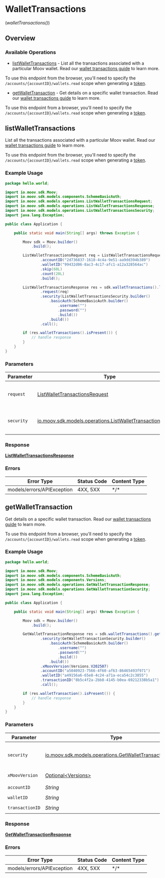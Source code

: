 # WalletTransactions
(*walletTransactions()*)

## Overview

### Available Operations

* [listWalletTransactions](#listwallettransactions) - List all the transactions associated with a particular Moov wallet. Read our [wallet transactions guide](https://docs.moov.io/guides/sources/wallets/transactions/) to learn more.

To use this endpoint from the browser, you'll need to specify the `/accounts/{accountID}/wallets.read` scope when generating a [token](https://docs.moov.io/api/authentication/access-tokens/).
* [getWalletTransaction](#getwallettransaction) - Get details on a specific wallet transaction. Read our [wallet transactions guide](https://docs.moov.io/guides/sources/wallets/transactions/) to learn more.

To use this endpoint from a browser, you'll need to specify the `/accounts/{accountID}/wallets.read` scope when generating a [token](https://docs.moov.io/api/authentication/access-tokens/).

## listWalletTransactions

List all the transactions associated with a particular Moov wallet. Read our [wallet transactions guide](https://docs.moov.io/guides/sources/wallets/transactions/) to learn more.

To use this endpoint from the browser, you'll need to specify the `/accounts/{accountID}/wallets.read` scope when generating a [token](https://docs.moov.io/api/authentication/access-tokens/).

### Example Usage

```java
package hello.world;

import io.moov.sdk.Moov;
import io.moov.sdk.models.components.SchemeBasicAuth;
import io.moov.sdk.models.operations.ListWalletTransactionsRequest;
import io.moov.sdk.models.operations.ListWalletTransactionsResponse;
import io.moov.sdk.models.operations.ListWalletTransactionsSecurity;
import java.lang.Exception;

public class Application {

    public static void main(String[] args) throws Exception {

        Moov sdk = Moov.builder()
            .build();

        ListWalletTransactionsRequest req = ListWalletTransactionsRequest.builder()
                .accountID("2d736837-1618-4c4a-9e51-aa9dd394b389")
                .walletID("99432d06-8ac3-4c17-afc1-a12a328564ac")
                .skip(60L)
                .count(20L)
                .build();

        ListWalletTransactionsResponse res = sdk.walletTransactions().listWalletTransactions()
                .request(req)
                .security(ListWalletTransactionsSecurity.builder()
                    .basicAuth(SchemeBasicAuth.builder()
                        .username("")
                        .password("")
                        .build())
                    .build())
                .call();

        if (res.walletTransactions().isPresent()) {
            // handle response
        }
    }
}
```

### Parameters

| Parameter                                                                                                                 | Type                                                                                                                      | Required                                                                                                                  | Description                                                                                                               |
| ------------------------------------------------------------------------------------------------------------------------- | ------------------------------------------------------------------------------------------------------------------------- | ------------------------------------------------------------------------------------------------------------------------- | ------------------------------------------------------------------------------------------------------------------------- |
| `request`                                                                                                                 | [ListWalletTransactionsRequest](../../models/operations/ListWalletTransactionsRequest.md)                                 | :heavy_check_mark:                                                                                                        | The request object to use for the request.                                                                                |
| `security`                                                                                                                | [io.moov.sdk.models.operations.ListWalletTransactionsSecurity](../../models/operations/ListWalletTransactionsSecurity.md) | :heavy_check_mark:                                                                                                        | The security requirements to use for the request.                                                                         |

### Response

**[ListWalletTransactionsResponse](../../models/operations/ListWalletTransactionsResponse.md)**

### Errors

| Error Type                 | Status Code                | Content Type               |
| -------------------------- | -------------------------- | -------------------------- |
| models/errors/APIException | 4XX, 5XX                   | \*/\*                      |

## getWalletTransaction

Get details on a specific wallet transaction. Read our [wallet transactions guide](https://docs.moov.io/guides/sources/wallets/transactions/) to learn more.

To use this endpoint from a browser, you'll need to specify the `/accounts/{accountID}/wallets.read` scope when generating a [token](https://docs.moov.io/api/authentication/access-tokens/).

### Example Usage

```java
package hello.world;

import io.moov.sdk.Moov;
import io.moov.sdk.models.components.SchemeBasicAuth;
import io.moov.sdk.models.components.Versions;
import io.moov.sdk.models.operations.GetWalletTransactionResponse;
import io.moov.sdk.models.operations.GetWalletTransactionSecurity;
import java.lang.Exception;

public class Application {

    public static void main(String[] args) throws Exception {

        Moov sdk = Moov.builder()
            .build();

        GetWalletTransactionResponse res = sdk.walletTransactions().getWalletTransaction()
                .security(GetWalletTransactionSecurity.builder()
                    .basicAuth(SchemeBasicAuth.builder()
                        .username("")
                        .password("")
                        .build())
                    .build())
                .xMoovVersion(Versions.V202507)
                .accountID("a5040923-7566-4f60-af63-86465493f971")
                .walletID("a49156a6-65e8-4c24-a71a-eca54c2c3855")
                .transactionID("8b5c4f2a-2bb8-4145-b0ea-69212338b5a1")
                .call();

        if (res.walletTransaction().isPresent()) {
            // handle response
        }
    }
}
```

### Parameters

| Parameter                                                                                                             | Type                                                                                                                  | Required                                                                                                              | Description                                                                                                           |
| --------------------------------------------------------------------------------------------------------------------- | --------------------------------------------------------------------------------------------------------------------- | --------------------------------------------------------------------------------------------------------------------- | --------------------------------------------------------------------------------------------------------------------- |
| `security`                                                                                                            | [io.moov.sdk.models.operations.GetWalletTransactionSecurity](../../models/operations/GetWalletTransactionSecurity.md) | :heavy_check_mark:                                                                                                    | The security requirements to use for the request.                                                                     |
| `xMoovVersion`                                                                                                        | [Optional\<Versions>](../../models/components/Versions.md)                                                            | :heavy_minus_sign:                                                                                                    | Specify an API version.                                                                                               |
| `accountID`                                                                                                           | *String*                                                                                                              | :heavy_check_mark:                                                                                                    | N/A                                                                                                                   |
| `walletID`                                                                                                            | *String*                                                                                                              | :heavy_check_mark:                                                                                                    | N/A                                                                                                                   |
| `transactionID`                                                                                                       | *String*                                                                                                              | :heavy_check_mark:                                                                                                    | N/A                                                                                                                   |

### Response

**[GetWalletTransactionResponse](../../models/operations/GetWalletTransactionResponse.md)**

### Errors

| Error Type                 | Status Code                | Content Type               |
| -------------------------- | -------------------------- | -------------------------- |
| models/errors/APIException | 4XX, 5XX                   | \*/\*                      |